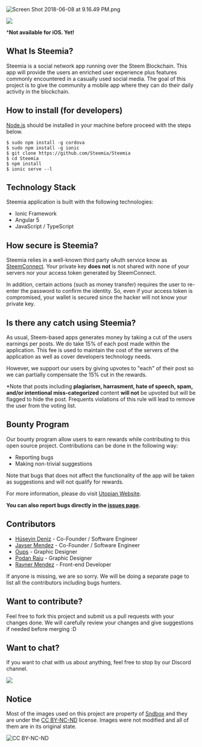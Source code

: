 ![Screen Shot 2018-06-08 at 9.16.49 PM.png](https://cdn.steemitimages.com/DQmbNY7HrQXoabfrFxrmGwFSz62Z71pskHsZfgp5VsdSVvU/Screen%20Shot%202018-06-08%20at%209.16.49%20PM.png)

[<img src="https://play.google.com/intl/en_us/badges/images/badge_new.png">](https://play.google.com/store/apps/details?id=com.steemia.steemia)

***Not available for iOS. Yet!**

## What Is Steemia?
Steemia is a social network app running over the Steem Blockchain. This app will provide the users an enriched user experience plus features commonly encountered in a casually used social media. The goal of this project is to give the community a mobile app where they can do their daily activity in the blockchain.

## How to install (for developers)
[Node.js](https://nodejs.org/) should be installed in your machine before proceed with the steps below.
```
$ sudo npm install -g cordova
$ sudo npm install -g ionic
$ git clone https://github.com/Steemia/Steemia
$ cd Steemia
$ npm install
$ ionic serve --l
```

## Technology Stack
Steemia application is built with the following technologies:
- Ionic Framework
- Angular 5
- JavaScript / TypeScript

## How secure is Steemia?
Steemia relies in a well-known third party oAuth service know as [SteemConnect](https://github.com/steemit/steemconnect-sdk). Your private key **does not** is not shared with none of your servers nor your access token generated by SteemConnect.

In addition, certain actions (such as money transfer) requires the user to re-enter the password to confirm the identity. So, even if your access token is compromised, your wallet is secured since the hacker will not know your private key.

## Is there any catch using Steemia?
As usual, Steem-based apps generates money by taking a cut of the users earnings per posts. We do take 15% of each post made within the application. This fee is used to maintain the cost of the servers of the application as well as cover developers technology needs.

However, we support our users by giving upvotes to "each" of their post so we can partially compensate the 15% cut in the rewards.

*Note that posts including **plagiarism, harrasment, hate of speech, spam, and/or intentional miss-categorized** content **will not** be upvoted but will be flagged to hide the post. Frequents violations of this rule will lead to remove the user from the voting list.

## Bounty Program
Our bounty program allow users to earn rewards while contributing to this open source project. Contributions can be done in the following way:

- Reporting bugs
- Making non-trivial suggestions

Note that bugs that does not affect the functionality of the app will be taken as suggestions and will not qualify for rewards.

For more information, please do visit [Utopian Website](https://join.utopian.io/).

**You can also report bugs directly in the [issues page](https://github.com/Steemia/Steemia/issues).**

## Contributors

- [Hüseyin Deniz](https://github.com/hsyndeniz) - Co-Founder / Software Engineer
- [Jayser Mendez](https://github.com/jayserdny) - Co-Founder / Software Engineer
- [Oups](https://steemit.com/@oups) - Graphic Designer
- [Podan Raju](https://steemit.com/@podanrj) - Graphic Designer
- [Rayner Mendez](https://github.com/RaynerMDZ) - Front-end Developer

If anyone is missing, we are so sorry. We will be doing a separate page to list all the contributors including bugs hunters.

## Want to contribute?
Feel free to fork this project and submit us a pull requests with your changes done. We will carefully review your changes and give suggestions if needed before merging :D

## Want to chat?
If you want to chat with us about anything, feel free to stop by our Discord channel.

[<img src="https://static1.squarespace.com/static/52290b27e4b0d4e459887aa9/t/5ad0fd01562fa7b8c91e5a45/1523645783379/join-us-on-discord_1.png">](https://discord.gg/webyZPB)


## Notice
Most of the images used on this project are property of [Sndbox](https://sndbox.co) and they are under the [CC BY-NC-ND](https://creativecommons.org/licenses/by-nc-nd/4.0/) license. Images were not modified and all of them are in its original state.

![CC BY-NC-ND](https://upload.wikimedia.org/wikipedia/commons/thumb/4/4f/Cc_by-nc-nd_euro_icon.svg/320px-Cc_by-nc-nd_euro_icon.svg.png)
